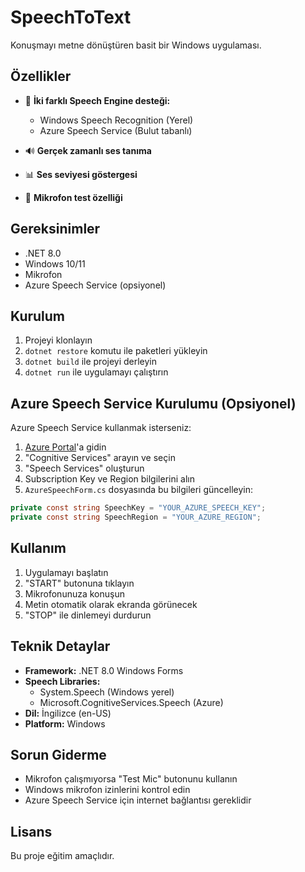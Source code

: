 # SpeechToText

Konuşmayı metne dönüştüren basit bir Windows uygulaması.

## Özellikler

- 🎤 **İki farklı Speech Engine desteği:**
  - Windows Speech Recognition (Yerel)
  - Azure Speech Service (Bulut tabanlı)

- 🔊 **Gerçek zamanlı ses tanıma**
- 📊 **Ses seviyesi göstergesi**
- 🧪 **Mikrofon test özelliği**

## Gereksinimler

- .NET 8.0
- Windows 10/11
- Mikrofon
- Azure Speech Service (opsiyonel)

## Kurulum

1. Projeyi klonlayın
2. `dotnet restore` komutu ile paketleri yükleyin
3. `dotnet build` ile projeyi derleyin
4. `dotnet run` ile uygulamayı çalıştırın

## Azure Speech Service Kurulumu (Opsiyonel)

Azure Speech Service kullanmak isterseniz:

1. [Azure Portal](https://portal.azure.com)'a gidin
2. "Cognitive Services" arayın ve seçin
3. "Speech Services" oluşturun
4. Subscription Key ve Region bilgilerini alın
5. `AzureSpeechForm.cs` dosyasında bu bilgileri güncelleyin:

```csharp
private const string SpeechKey = "YOUR_AZURE_SPEECH_KEY";
private const string SpeechRegion = "YOUR_AZURE_REGION";
```

## Kullanım

1. Uygulamayı başlatın
2. "START" butonuna tıklayın
3. Mikrofonunuza konuşun
4. Metin otomatik olarak ekranda görünecek
5. "STOP" ile dinlemeyi durdurun

## Teknik Detaylar

- **Framework:** .NET 8.0 Windows Forms
- **Speech Libraries:** 
  - System.Speech (Windows yerel)
  - Microsoft.CognitiveServices.Speech (Azure)
- **Dil:** İngilizce (en-US)
- **Platform:** Windows

## Sorun Giderme

- Mikrofon çalışmıyorsa "Test Mic" butonunu kullanın
- Windows mikrofon izinlerini kontrol edin
- Azure Speech Service için internet bağlantısı gereklidir

## Lisans

Bu proje eğitim amaçlıdır.
